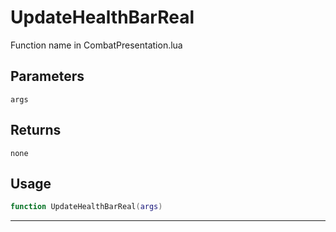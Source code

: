 # UpdateHealthBarReal
Function name in CombatPresentation.lua
## Parameters
`args`
## Returns
`none`
## Usage
```lua
function UpdateHealthBarReal(args)
```
---
